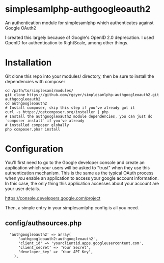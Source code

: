 # simplesamlphp-authgoogleoauth2
An authentication module for simplesamlphp which authenticates against Google OAuth2

I created this largely because of Google's OpenID 2.0 deprecation. I used OpenID for authentication to RightScale,
among other things.

# Installation

Git clone this repo into your modules/ directory, then be sure to install the dependencies with composer

```
cd /path/to/simplesaml/modules/
git clone https://github.com/rgeyer/simplesamlphp-authgoogleoauth2.git authgoogleoauth2 
cd authgoogleoauth2
# Install composer, skip this step if you've already got it
curl -s https://getcomposer.org/installer | php
# Install the authgoogleoauth2 module dependencies, you can just do `composer install` if you've already
# installed composer globally
php composer.phar install
```

# Configuration

You'll first need to go to the Google developer console and create an application which your users will be asked to
"trust" when they use this authentication mechanism. This is the same as the typical OAuth process when you enable
an application to access your google account information. In this case, the only thing this application accesses about
your account are your user details.

https://console.developers.google.com/project

Then, a simple entry in your simplesamlphp config is all you need.

## config/authsources.php
```
  'authgoogleoauth2' => array(
      'authgoogleoauth2:authgoogleoauth2',
      'client_id' => 'yourclientid.apps.googleusercontent.com',
      'client_secret' => 'Your Secret',
      'developer_key' => 'Your API Key',
    ),
```